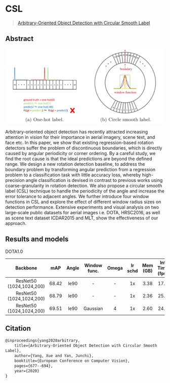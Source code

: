 # CSL
> [Arbitrary-Oriented Object Detection with Circular Smooth Label](https://link.springer.com/chapter/10.1007/978-3-030-58598-3_40)

<!-- [ALGORITHM] -->
## Abstract

<div align=center>
<img src="https://raw.githubusercontent.com/zytx121/image-host/main/imgs/csl.jpg" width="800"/>
</div>

Arbitrary-oriented object detection has recently attracted increasing attention in vision for their importance 
in aerial imagery, scene text, and face etc. In this paper, we show that existing regression-based rotation detectors 
suffer the problem of discontinuous boundaries, which is directly caused by angular periodicity or corner ordering. 
By a careful study, we find the root cause is that the ideal predictions are beyond the defined range. We design a 
new rotation detection baseline, to address the boundary problem by transforming angular prediction from a regression 
problem to a classification task with little accuracy loss, whereby high-precision angle classification is devised in 
contrast to previous works using coarse-granularity in rotation detection. We also propose a circular smooth label (CSL) 
technique to handle the periodicity of the angle and increase the error tolerance to adjacent angles. We further 
introduce four window functions in CSL and explore the effect of different window radius sizes on detection performance. 
Extensive experiments and visual analysis on two large-scale public datasets for aerial images i.e. DOTA, HRSC2016, 
as well as scene text dataset ICDAR2015 and MLT, show the effectiveness of our approach. 

## Results and models

DOTA1.0

|    Backbone   |    mAP   | Angle | Window func. | Omega | lr schd | Mem (GB) | Inf Time (fps) | Aug | Batch Size | Configs | Download |
|:------------:|:----------:|:-----------:|:-----------:|:-----------:|:---------:|:---------:|:---------:|:---------:|:---------:|:---------:|:-------------:|
| ResNet50 (1024,1024,200) | 68.42 | le90 | - | - | 1x | 3.38 | 17.8 | - | 2 | [rotated_retinanet_obb_r50_fpn_1x_dota_le90](./rotated_retinanet_obb_r50_fpn_1x_dota_le90.py) |  [model](https://download.openmmlab.com/mmrotate/v0.1.0/rotated_retinanet/rotated_retinanet_obb_r50_fpn_1x_dota_le90/rotated_retinanet_obb_r50_fpn_1x_dota_le90-c0097bc4.pth) &#124; [log](https://download.openmmlab.com/mmrotate/v0.1.0/rotated_retinanet/rotated_retinanet_obb_r50_fpn_1x_dota_le90/rotated_retinanet_obb_r50_fpn_1x_dota_le90_20220128_130740.log.json)
| ResNet50 (1024,1024,200) | 68.79 | le90 | - | - | 1x | 2.36 | 25.9 | - | 2 | [rotated_retinanet_obb_r50_fpn_fp16_1x_dota_le90](./rotated_retinanet_obb_r50_fpn_fp16_1x_dota_le90.py) |  [model](https://download.openmmlab.com/mmrotate/v0.1.0/rotated_retinanet/rotated_retinanet_obb_r50_fpn_fp16_1x_dota_le90/rotated_retinanet_obb_r50_fpn_fp16_1x_dota_le90-01de71b5.pth) &#124; [log](https://download.openmmlab.com/mmrotate/v0.1.0/rotated_retinanet/rotated_retinanet_obb_r50_fpn_fp16_1x_dota_le90/rotated_retinanet_obb_r50_fpn_fp16_1x_dota_le90_20220303_183714.log.json)
| ResNet50 (1024,1024,200) | 69.51 | le90 | Gaussian | 4 | 1x | 2.60 | 24.0 | - | 2 | [rotated_retinanet_obb_csl_gaussian_r50_fpn_fp16_1x_dota_le90](./rotated_retinanet_obb_csl_gaussian_r50_fpn_fp16_1x_dota_le90.py) |  [model](https://download.openmmlab.com/mmrotate/v0.1.1/csl/rotated_retinanet_obb_csl_gaussian_r50_fpn_fp16_1x_dota_le90/rotated_retinanet_obb_csl_gaussian_r50_fpn_fp16_1x_dota_le90-b4271aed.pth) &#124; [log](https://download.openmmlab.com/mmrotate/v0.1.1/csl/rotated_retinanet_obb_csl_gaussian_r50_fpn_fp16_1x_dota_le90/rotated_retinanet_obb_csl_gaussian_r50_fpn_fp16_1x_dota_le90_20220321_010033.log.json)


## Citation
```
@inproceedings{yang2020arbitrary,
    title={Arbitrary-Oriented Object Detection with Circular Smooth Label},
    author={Yang, Xue and Yan, Junchi},
    booktitle={European Conference on Computer Vision},
    pages={677--694},
    year={2020}
}
```
